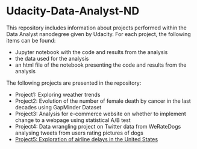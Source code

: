 # Udacity-Data-Analyst-ND
This repository includes information about projects performed within the Data Analyst nanodegree given by Udacity.
For each project, the following items can be found:
 - Jupyter notebook with the code and results from the analysis
 - the data used for the analysis
 - an html file of the notebook presenting the code and results from the analysis
 
The following projects are presented in the repository: 
 - Project1: Exploring weather trends
 - Project2: Evolution of the number of female death by cancer in the last decades using GapMinder Dataset
 - Project3: Analysis for e-commerce website on whether to implement change to a webpage using statistical A/B test
 - Project4: Data wrangling project on Twitter data from WeRateDogs analysing tweets from users rating pictures of dogs
 - [Project5: Exploration of airline delays in the United States](https://htmlpreview.github.io/?https://github.com/lecamm/Udacity-Data-Analyst-ND/blob/master/Project5/exploration_airline_delays.html)
